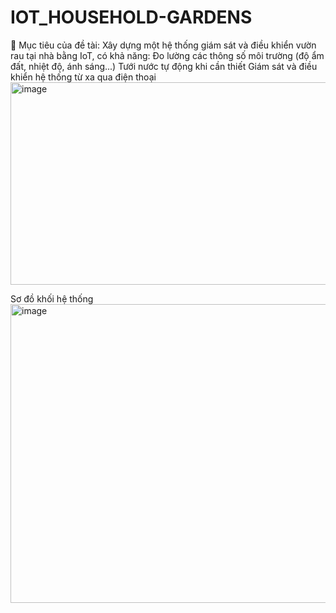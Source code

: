 # IOT_HOUSEHOLD-GARDENS
🔹 Mục tiêu của đề tài:
Xây dựng một hệ thống giám sát và điều khiển vườn rau tại nhà bằng IoT, có khả năng:
Đo lường các thông số môi trường (độ ẩm đất, nhiệt độ, ánh sáng...)
Tưới nước tự động khi cần thiết
Giám sát và điều khiển hệ thống từ xa qua điện thoại<img width="1549" height="324" alt="image" src="https://github.com/user-attachments/assets/9f4f89f3-adec-43bd-aeb4-f388556fd5c8" />


Sơ đồ khối hệ thống
<img width="886" height="478" alt="image" src="https://github.com/user-attachments/assets/d13d96fc-796d-40ae-9ed4-8ce52c50c3ed" />
